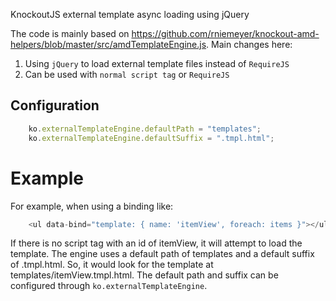 KnockoutJS external template async loading using jQuery

The code is mainly based on https://github.com/rniemeyer/knockout-amd-helpers/blob/master/src/amdTemplateEngine.js. Main changes here:

1. Using `jQuery`  to load external template files instead of `RequireJS`
2. Can be used with `normal script tag` or `RequireJS`

## Configuration

```javascript
    ko.externalTemplateEngine.defaultPath = "templates";
    ko.externalTemplateEngine.defaultSuffix = ".tmpl.html";
```

# Example
For example, when using a binding like:

```javascript
    <ul data-bind="template: { name: 'itemView', foreach: items }"></ul>
```

If there is no script tag with an id of itemView, it will attempt to load the template. The engine uses a default path of templates and a default suffix of .tmpl.html. So, it would look for the template at templates/itemView.tmpl.html. The default path and suffix can be configured 
through `ko.externalTemplateEngine`.